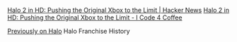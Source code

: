 
[Halo 2 in HD: Pushing the Original Xbox to the Limit | Hacker News](https://news.ycombinator.com/item?id=40076345)
[Halo 2 in HD: Pushing the Original Xbox to the Limit - I Code 4 Coffee](https://icode4.coffee/?p=738)

[Previously on Halo](https://previouslyonhalo.com/)
Halo Franchise History
